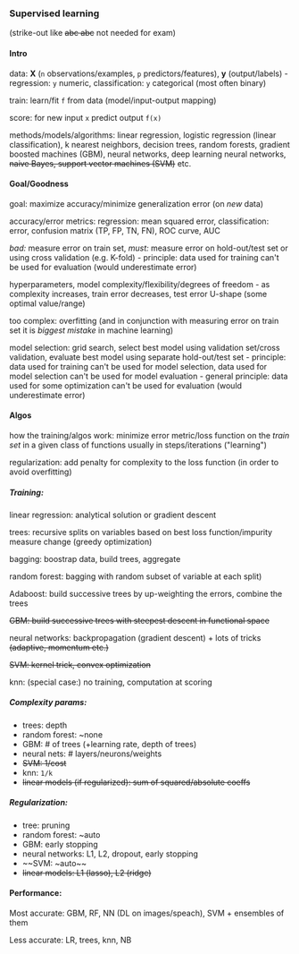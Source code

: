 
### Supervised learning 

(strike-out like ~~abc abc~~ not needed for exam)

#### Intro

data: **X** (`n` observations/examples, `p` predictors/features), **y** (output/labels) -
regression: `y` numeric, classification: `y` categorical (most often binary)

train: learn/fit `f` from data (model/input-output mapping)

score: for new input `x` predict output `f(x)`

methods/models/algorithms: linear regression, logistic regression (linear classification), k nearest neighbors, decision trees, random forests, gradient boosted machines (GBM), neural networks, deep learning neural networks, ~~naive Bayes, support vector machines (SVM)~~ etc.


#### Goal/Goodness

goal: maximize accuracy/minimize generalization error (on *new* data)

accuracy/error metrics: regression: mean squared error, classification: error, confusion matrix (TP, FP, TN, FN), ROC curve, AUC

*bad:* measure error on train set, *must:* measure error on hold-out/test set or using cross validation (e.g. K-fold) - principle: data used for training can't be used for 
evaluation (would underestimate error)

hyperparameters, model complexity/flexibility/degrees of freedom - as complexity increases, train error decreases, test error U-shape (some optimal value/range)

too complex: overfitting (and in conjunction with measuring error on train set it is *biggest
mistake* in machine learning)

model selection: grid search, select best model using validation set/cross validation, evaluate best model using separate hold-out/test set - principle: data used for training can't be used for model selection, data used for model selection can't be used for model evaluation - general principle: data used for some optimization can't be used for evaluation (would underestimate error)


#### Algos

how the training/algos work: minimize error metric/loss function on the *train set* 
in a given class of functions usually in steps/iterations ("learning")

regularization: add penalty for complexity to the loss function (in order to avoid overfitting)

##### Training:

linear regression: analytical solution or gradient descent

trees: recursive splits on variables based on best loss function/impurity measure 
change (greedy optimization)

bagging: boostrap data, build trees, aggregate

random forest: bagging with random subset of variable at each split)

Adaboost: build successive trees by up-weighting the errors, combine the trees

~~GBM: build successive trees with steepest descent in functional space~~

neural networks: backpropagation (gradient descent) + lots of tricks 
~~(adaptive, momentum etc.)~~

~~SVM: kernel trick, convex optimization~~

knn: (special case:) no training, computation at scoring

##### Complexity params:

- trees: depth
- random forest: ~none
- GBM: \# of trees (+learning rate, depth of trees)
- neural nets: \# layers/neurons/weights
- ~~SVM: 1/cost~~
- knn: `1/k`
- ~~linear models (if regularized): sum of squared/absolute coeffs~~

##### Regularization:

- tree: pruning
- random forest: ~auto
- GBM: early stopping
- neural networks: L1, L2, dropout, early stopping
- ~~SVM: ~auto~~
- ~~linear models: L1 (lasso), L2 (ridge)~~


#### Performance:

Most accurate: GBM, RF, NN (DL on images/speach), SVM + ensembles of them

Less accurate: LR, trees, knn, NB











